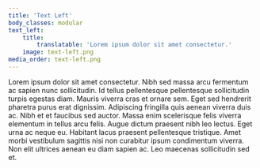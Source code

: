 ```yaml
---
title: 'Text Left'
body_classes: modular
text_left:
    title:
        translatable: 'Lorem ipsum dolor sit amet consectetur.'
    image: text-left.png
media_order: text-left.png
---
```


Lorem ipsum dolor sit amet consectetur. Nibh sed massa arcu fermentum ac sapien nunc sollicitudin. Id tellus pellentesque pellentesque sollicitudin turpis egestas diam. Mauris viverra cras et ornare sem. Eget sed hendrerit pharetra purus erat dignissim. Adipiscing fringilla quis aenean viverra duis ac. Nibh et et faucibus sed auctor. Massa enim scelerisque felis viverra elementum in tellus arcu felis. Augue dictum praesent nibh leo lectus. Eget urna ac neque eu. Habitant lacus praesent pellentesque tristique. Amet morbi vestibulum sagittis nisi non curabitur ipsum condimentum viverra. Non elit ultrices aenean eu diam sapien ac. Leo maecenas sollicitudin sed et.